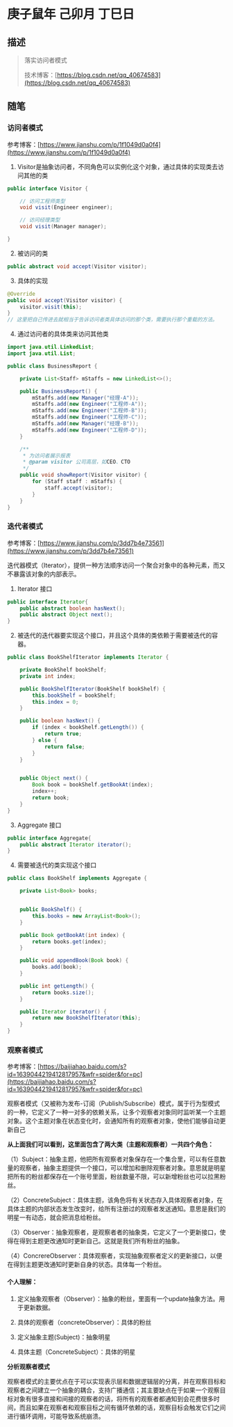 # 庚子鼠年 己卯月 丁巳日

## 描述

> 落实访问者模式
>
> 技术博客：[https://blog.csdn.net/qq_40674583](https://blog.csdn.net/qq_40674583)

## 随笔



### 访问者模式

参考博客：[https://www.jianshu.com/p/1f1049d0a0f4](https://www.jianshu.com/p/1f1049d0a0f4)

1. Visitor是抽象访问者，不同角色可以实例化这个对象，通过具体的实现类去访问其他的类

```java
public interface Visitor {

    // 访问工程师类型
    void visit(Engineer engineer);

    // 访问经理类型
    void visit(Manager manager);

}
```

2. 被访问的类

```java 
public abstract void accept(Visitor visitor);
```

3. 具体的实现

```java
@Override
public void accept(Visitor visitor) {
    visitor.visit(this);
}
// 这里把自己传进去就相当于告诉访问者类具体访问的那个类，需要执行那个重载的方法。
```

4. 通过访问者的具体类来访问其他类

```java
import java.util.LinkedList;
import java.util.List;

public class BusinessReport {

    private List<Staff> mStaffs = new LinkedList<>();

    public BusinessReport() {
        mStaffs.add(new Manager("经理-A"));
        mStaffs.add(new Engineer("工程师-A"));
        mStaffs.add(new Engineer("工程师-B"));
        mStaffs.add(new Engineer("工程师-C"));
        mStaffs.add(new Manager("经理-B"));
        mStaffs.add(new Engineer("工程师-D"));
    }

    /**
     * 为访问者展示报表
     * @param visitor 公司高层，如CEO、CTO
     */
    public void showReport(Visitor visitor) {
        for (Staff staff : mStaffs) {
            staff.accept(visitor);
        }
    }
}

```

### 迭代者模式

参考博客：[https://www.jianshu.com/p/3dd7b4e73561](https://www.jianshu.com/p/3dd7b4e73561)

迭代器模式（Iterator），提供一种方法顺序访问一个聚合对象中的各种元素，而又不暴露该对象的内部表示。

1. Iterator 接口

```java
public interface Iterator{
    public abstract boolean hasNext();
    public abstract Object next();
}
```

2. 被迭代的迭代器要实现这个接口，并且这个具体的类依赖于需要被迭代的容器。

```java
public class BookShelfIterator implements Iterator {

    private BookShelf bookShelf;
    private int index;

    public BookShelfIterator(BookShelf bookShelf) {
        this.bookShelf = bookShelf;
        this.index = 0;
    }

    public boolean hasNext() {
        if (index < bookShelf.getLength()) {
            return true;
        } else {
            return false;
        }
    }


    public Object next() {
        Book book = bookShelf.getBookAt(index);
        index++;
        return book;
    }
}
```

3. Aggregate 接口

```java
public interface Aggregate{
    public abstract Iterator iterator();
}
```

4. 需要被迭代的类实现这个接口

```java
public class BookShelf implements Aggregate {

    private List<Book> books;


    public BookShelf() {
        this.books = new ArrayList<Book>();
    }

    public Book getBookAt(int index) {
        return books.get(index);
    }

    public void appendBook(Book book) {
        books.add(book);
    }

    public int getLength() {
        return books.size();
    }

    public Iterator iterator() {
        return new BookShelfIterator(this);
    }
}
```

### 观察者模式

参考博客：[https://baijiahao.baidu.com/s?id=1639044219412817957&wfr=spider&for=pc](https://baijiahao.baidu.com/s?id=1639044219412817957&wfr=spider&for=pc)

观察者模式（又被称为发布-订阅（Publish/Subscribe）模式，属于行为型模式的一种，它定义了一种一对多的依赖关系，让多个观察者对象同时监听某一个主题对象。这个主题对象在状态变化时，会通知所有的观察者对象，使他们能够自动更新自己

**从上面我们可以看到，这里面包含了两大类（主题和观察者）一共四个角色：**

（1）Subject：抽象主题，他把所有观察者对象保存在一个集合里，可以有任意数量的观察者，抽象主题提供一个接口，可以增加和删除观察者对象。意思就是明星把所有的粉丝都保存在一个账号里面，粉丝数量不限，可以新增粉丝也可以拉黑粉丝。

（2）ConcreteSubject：具体主题，该角色将有关状态存入具体观察者对象，在具体主题的内部状态发生改变时，给所有注册过的观察者发送通知。意思是我们的明星一有动态，就会把消息给粉丝。

（3）Observer：抽象观察者，是观察者者的抽象类，它定义了一个更新接口，使得在得到主题更改通知时更新自己。这就是我们所有粉丝的抽象。

（4）ConcrereObserver：具体观察者，实现抽象观察者定义的更新接口，以便在得到主题更改通知时更新自身的状态。具体每一个粉丝。



#### 个人理解：

1. 定义抽象观察者（Observer）：抽象的粉丝，里面有一个update抽象方法。用于更新数据。

2. 具体的观察者（concreteObserver）：具体的粉丝

3. 定义抽象主题(Subject)：抽象明星

4. 具体主题（ConcreteSubject）：具体的明星



**分析观察者模式**

​    观察者模式的主要优点在于可以实现表示层和数据逻辑层的分离，并在观察目标和观察者之间建立一个抽象的耦合，支持广播通信；其主要缺点在于如果一个观察目标对象有很多直接和间接的观察者的话，将所有的观察者都通知到会花费很多时间，而且如果在观察者和观察目标之间有循环依赖的话，观察目标会触发它们之间进行循环调用，可能导致系统崩溃。